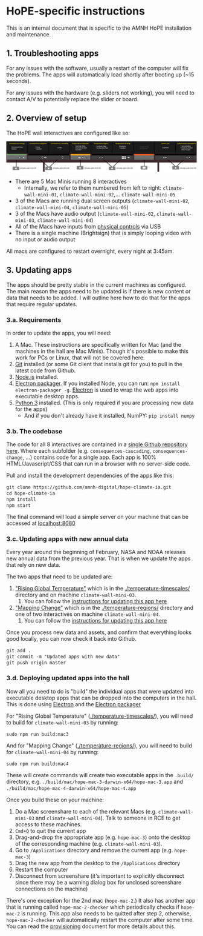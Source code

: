# HoPE-specific instructions

This is an internal document that is specific to the AMNH HoPE installation and maintenance.

## 1. Troubleshooting apps

For any issues with the software, usually a restart of the computer will fix the problems. The apps will automatically load shortly after booting up (~15 seconds).

For any issues with the hardware (e.g. sliders not working), you will need to contact A/V to potentially replace the slider or board.

## 2. Overview of setup

The HoPE wall interactives are configured like so:

[![Climate wall controls](img/wall_diagrams_inputs.png)](img/wall_diagrams_inputs.png)

- There are 5 Mac Minis running 8 interactives
   - Internally, we refer to them numbered from left to right: `climate-wall-mini-01`, `climate-wall-mini-02`,... `climate-wall-mini-05`
- 3 of the Macs are running dual screen outputs (`climate-wall-mini-02`, `climate-wall-mini-04`, `climate-wall-mini-05`)
- 3 of the Macs have audio output (`climate-wall-mini-02`, `climate-wall-mini-03`, `climate-wall-mini-04`)
- All of the Macs have inputs from [physical controls](controls.md) via USB
- There is a single machine (Brightsign) that is simply looping video with no input or audio output

All macs are configured to restart overnight, every night at 3:45am.

## 3. Updating apps

The apps should be pretty stable in the current machines as configured. The main reason the apps need to be updated is if there is new content or data that needs to be added. I will outline here how to do that for the apps that require regular updates.

### 3.a. Requirements

In order to update the apps, you will need:

1. A Mac. These instructions are specifically written for Mac (and the machines in the hall are Mac Minis).  Though it's possible to make this work for PCs or Linux, that will not be covered here.
2. [Git](https://git-scm.com/) installed (or some Git client that installs git for you) to pull in the latest code from Github.
3. [Node.js](https://nodejs.org/en/) installed.
4. [Electron packager](https://github.com/electron/electron-packager). If you installed Node, you can run: `npm install electron-packager -g`. [Electron](https://www.electronjs.org/) is used to wrap the web apps into executable desktop apps.
5. [Python 3](https://www.python.org/) installed. (This is only required if you are processing new data for the apps)
    - And if you don't already have it installed, NumPY: `pip install numpy`

### 3.b. The codebase

The code for all 8 interactives are contained in a [single Github repository here](https://github.com/amnh-digital/hope-climate-ia). Where each subfolder (e.g. `consequences-cascading`, `consequences-change`, ...) contains code for a single app. Each app is 100% HTML/Javascript/CSS that can run in a browser with no server-side code.

Pull and install the development dependencies of the apps like this:

```
git clone https://github.com/amnh-digital/hope-climate-ia.git
cd hope-climate-ia
npm install
npm start
```

The final command will load a simple server on your machine that can be accessed at [localhost:8080](http://localhost:8080/)

### 3.c. Updating apps with new annual data

Every year around the beginning of February, NASA and NOAA releases new annual data from the previous year. That is when we update the apps that rely on new data.

The two apps that need to be updated are:

1. ["Rising Global Temperature"](https://amnh-digital.github.io/hope-climate-ia/temperature-timescales/embed.html) which is in the [./temperature-timescales/](https://github.com/amnh-digital/hope-climate-ia/tree/master/temperature-timescales) directory and on machine `climate-wall-mini-03`.
    1. You can follow the [instructions for updating this app here](https://github.com/amnh-digital/hope-climate-ia/tree/master/temperature-timescales#rising-global-temperature)
2. ["Mapping Change"](https://amnh-digital.github.io/hope-climate-ia/temperature-regions/embed.html) which is in the [./temperature-regions/](https://github.com/amnh-digital/hope-climate-ia/tree/master/temperature-regions) directory and one of two interactives on machine `climate-wall-mini-04`.
    1. You can follow the [instructions for updating this app here](https://github.com/amnh-digital/hope-climate-ia/tree/master/temperature-regions#mapping-change)

Once you process new data and assets, and confirm that everything looks good locally, you can now check it back into Github.

```
git add .
git commit -m "Updated apps with new data"
git push origin master
```

### 3.d. Deploying updated apps into the hall

Now all you need to do is "build" the individual apps that were updated into executable desktop apps that can be dropped into the computers in the hall. This is done using [Electron](https://www.electronjs.org/) and the [Electron packager](https://github.com/electron/electron-packager)

For "Rising Global Temperature" ([./temperature-timescales/](https://github.com/amnh-digital/hope-climate-ia/tree/master/temperature-timescales)), you will need to build for `climate-wall-mini-03` by running:

```
sudo npm run build:mac3
```

And for "Mapping Change" ([./temperature-regions/](https://github.com/amnh-digital/hope-climate-ia/tree/master/temperature-regions)), you will need to build for `climate-wall-mini-04` by running:

```
sudo npm run build:mac4
```

These will create commands will create two executable apps in the `.build/` directory, e.g. `./build/mac/hope-mac-3-darwin-x64/hope-mac-3.app` and `./build/mac/hope-mac-4-darwin-x64/hope-mac-4.app`

Once you build these on your machine:

1. Do a Mac screenshare to each of the relevant Macs (e.g. `climate-wall-mini-03` and `climate-wall-mini-04`). Talk to someone in RCE to get access to these machines.
2. `Cmd+Q` to quit the current app
3. Drag-and-drop the appropriate app (e.g. `hope-mac-3`) onto the desktop of the corresponding machine (e.g. `climate-wall-mini-03`).
4. Go to `/Applications` directory and remove the current app (e.g. `hope-mac-3`)
5. Drag the new app from the desktop to the `/Applications` directory
6. Restart the computer
7. Disconnect from screenshare (it's important to explicitly disconnect since there may be a warning dialog box for unclosed screenshare connections on the machine)

There's one exception for the 2nd mac (`hope-mac-2`.) It also has another app that is running called `hope-mac-2-checker` which periodically checks if `hope-mac-2` is running. This app also needs to be quitted after step 2, otherwise, `hope-mac-2-checker` will automatically restart the computer after some time. You can read the [provisioning](provisioning.md) document for more details about this.
